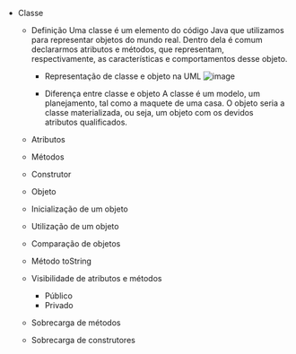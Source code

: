 * Classe
  * Definição
 Uma classe é um elemento do código Java que utilizamos para representar objetos do mundo real. Dentro dela é comum declararmos atributos e métodos, que representam, respectivamente, as características e comportamentos desse objeto.
    * Representação de classe e objeto na UML
    ![image](https://user-images.githubusercontent.com/104370082/190514443-7f2e6457-e190-4839-81b2-c5e662ffcdf8.png)
    
    * Diferença entre classe e objeto
    A classe é um modelo, um planejamento, tal como a maquete de uma casa. O objeto seria a classe materializada, ou       seja, um objeto com os devidos atributos qualificados.
    
  * Atributos
  * Métodos
  * Construtor 
  * Objeto
  * Inicialização de um objeto 
  * Utilização de um objeto
  * Comparação de objetos
  * Método toString
  * Visibilidade de atributos e métodos
    * Público
    * Privado 
  * Sobrecarga de métodos
  * Sobrecarga de construtores
